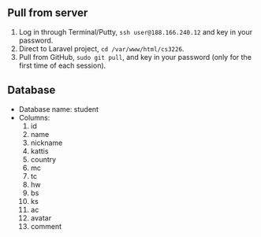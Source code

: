 ## Pull from server
1. Log in through Terminal/Putty, `ssh user@188.166.240.12` and key in your password.
2. Direct to Laravel project, `cd /var/www/html/cs3226`.
3. Pull from GitHub, `sudo git pull`, and key in your password (only for the first time of each session).

## Database
* Database name: student
* Columns:
  1. id
  2. name
  3. nickname
  4. kattis
  5. country
  6. mc
  7. tc
  8. hw
  9. bs
  10. ks
  11. ac
  12. avatar
  13. comment

